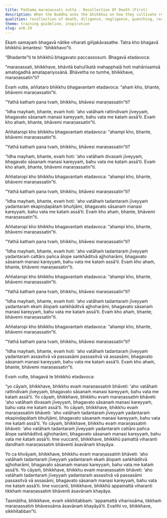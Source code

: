 ```yaml
---
title: Paṭhama maraṇassati sutta - Recollection Of Death (First)
description: When the Buddha asks the bhikkhus on how they cultivate recollection of death, their answers reveal a negligent mindset. The Buddha then instructs to cultivate recollection of death with diligence and keenness, which leads to the wearing away of the taints.
qualities: recollection of death, diligence, negligence, quenching, recollection of the Buddha, vigour
theme: training guideline, inspiration
slug: an6.19
---
```


Ekaṁ samayaṁ bhagavā nātike viharati giñjakāvasathe. Tatra kho bhagavā bhikkhū āmantesi: “bhikkhavo”ti.

“Bhadante”ti te bhikkhū bhagavato paccassosuṁ. Bhagavā etadavoca:

“maraṇassati, bhikkhave, bhāvitā bahulīkatā mahapphalā hoti mahānisaṁsā amatogadhā amatapariyosānā. Bhāvetha no tumhe, bhikkhave, maraṇassatin”ti?

Evaṁ vutte, aññataro bhikkhu bhagavantaṁ etadavoca: “ahaṁ kho, bhante, bhāvemi maraṇassatin”ti.

“Yathā kathaṁ pana tvaṁ, bhikkhu, bhāvesi maraṇassatin”ti?

“Idha mayhaṁ, bhante, evaṁ hoti: ‘aho vatāhaṁ rattindivaṁ jīveyyaṁ, bhagavato sāsanaṁ manasi kareyyaṁ, bahu vata me kataṁ assā’ti. Evaṁ kho ahaṁ, bhante, bhāvemi maraṇassatin”ti.

Aññataropi kho bhikkhu bhagavantaṁ etadavoca: “ahampi kho, bhante, bhāvemi maraṇassatin”ti.

“Yathā kathaṁ pana tvaṁ, bhikkhu, bhāvesi maraṇassatin”ti?

“Idha mayhaṁ, bhante, evaṁ hoti: ‘aho vatāhaṁ divasaṁ jīveyyaṁ, bhagavato sāsanaṁ manasi kareyyaṁ, bahu vata me kataṁ assā’ti. Evaṁ kho ahaṁ, bhante, bhāvemi maraṇassatin”ti.

Aññataropi kho bhikkhu bhagavantaṁ etadavoca: “ahampi kho, bhante, bhāvemi maraṇassatin”ti.

“Yathā kathaṁ pana tvaṁ, bhikkhu, bhāvesi maraṇassatin”ti?

“Idha mayhaṁ, bhante, evaṁ hoti: ‘aho vatāhaṁ tadantaraṁ jīveyyaṁ yadantaraṁ ekapiṇḍapātaṁ bhuñjāmi, bhagavato sāsanaṁ manasi kareyyaṁ, bahu vata me kataṁ assā’ti. Evaṁ kho ahaṁ, bhante, bhāvemi maraṇassatin”ti.

Aññataropi kho bhikkhu bhagavantaṁ etadavoca: “ahampi kho, bhante, bhāvemi maraṇassatin”ti.

“Yathā kathaṁ pana tvaṁ, bhikkhu, bhāvesi maraṇassatin”ti?

“Idha mayhaṁ, bhante, evaṁ hoti: ‘aho vatāhaṁ tadantaraṁ jīveyyaṁ yadantaraṁ cattāro pañca ālope saṅkhāditvā ajjhoharāmi, bhagavato sāsanaṁ manasi kareyyaṁ, bahu vata me kataṁ assā’ti. Evaṁ kho ahaṁ, bhante, bhāvemi maraṇassatin”ti.

Aññataropi kho bhikkhu bhagavantaṁ etadavoca: “ahampi kho, bhante, bhāvemi maraṇassatin”ti.

“Yathā kathaṁ pana tvaṁ, bhikkhu, bhāvesi maraṇassatin”ti?

“Idha mayhaṁ, bhante, evaṁ hoti: ‘aho vatāhaṁ tadantaraṁ jīveyyaṁ yadantaraṁ ekaṁ ālopaṁ saṅkhāditvā ajjhoharāmi, bhagavato sāsanaṁ manasi kareyyaṁ, bahu vata me kataṁ assā’ti. Evaṁ kho ahaṁ, bhante, bhāvemi maraṇassatin”ti.

Aññataropi kho bhikkhu bhagavantaṁ etadavoca: “ahampi kho, bhante, bhāvemi maraṇassatin”ti.

“Yathā kathaṁ pana tvaṁ, bhikkhu, bhāvesi maraṇassatin”ti?

“Idha mayhaṁ, bhante, evaṁ hoti: ‘aho vatāhaṁ tadantaraṁ jīveyyaṁ yadantaraṁ assasitvā vā passasāmi passasitvā vā assasāmi, bhagavato sāsanaṁ manasi kareyyaṁ, bahu vata me kataṁ assā’ti. Evaṁ kho ahaṁ, bhante, bhāvemi maraṇassatin”ti.

Evaṁ vutte, bhagavā te bhikkhū etadavoca:

“yo cāyaṁ, bhikkhave, bhikkhu evaṁ maraṇassatiṁ bhāveti: ‘aho vatāhaṁ rattindivaṁ jīveyyaṁ, bhagavato sāsanaṁ manasi kareyyaṁ, bahu vata me kataṁ assā’ti. Yo cāyaṁ, bhikkhave, bhikkhu evaṁ maraṇassatiṁ bhāveti: ‘aho vatāhaṁ divasaṁ jīveyyaṁ, bhagavato sāsanaṁ manasi kareyyaṁ, bahu vata me kataṁ assā’ti. Yo cāyaṁ, bhikkhave, bhikkhu evaṁ maraṇassatiṁ bhāveti: ‘aho vatāhaṁ tadantaraṁ jīveyyaṁ yadantaraṁ ekapiṇḍapātaṁ bhuñjāmi, bhagavato sāsanaṁ manasi kareyyaṁ, bahu vata me kataṁ assā’ti. Yo cāyaṁ, bhikkhave, bhikkhu evaṁ maraṇassatiṁ bhāveti: ‘aho vatāhaṁ tadantaraṁ jīveyyaṁ yadantaraṁ cattāro pañca ālope saṅkhāditvā ajjhoharāmi, bhagavato sāsanaṁ manasi kareyyaṁ, bahu vata me kataṁ assā’ti. Ime vuccanti, bhikkhave, bhikkhū pamattā viharanti dandhaṁ maraṇassatiṁ bhāventi āsavānaṁ khayāya.

Yo ca khvāyaṁ, bhikkhave, bhikkhu evaṁ maraṇassatiṁ bhāveti: ‘aho vatāhaṁ tadantaraṁ jīveyyaṁ yadantaraṁ ekaṁ ālopaṁ saṅkhāditvā ajjhoharāmi, bhagavato sāsanaṁ manasi kareyyaṁ, bahu vata me kataṁ assā’ti. Yo cāyaṁ, bhikkhave, bhikkhu evaṁ maraṇassatiṁ bhāveti: ‘aho vatāhaṁ tadantaraṁ jīveyyaṁ yadantaraṁ assasitvā vā passasāmi passasitvā vā assasāmi, bhagavato sāsanaṁ manasi kareyyaṁ, bahu vata me kataṁ assā’ti. Ime vuccanti, bhikkhave, bhikkhū appamattā viharanti tikkhaṁ maraṇassatiṁ bhāventi āsavānaṁ khayāya.

Tasmātiha, bhikkhave, evaṁ sikkhitabbaṁ: ‘appamattā viharissāma, tikkhaṁ maraṇassatiṁ bhāvessāma āsavānaṁ khayāyā’ti. Evañhi vo, bhikkhave, sikkhitabban”ti.
